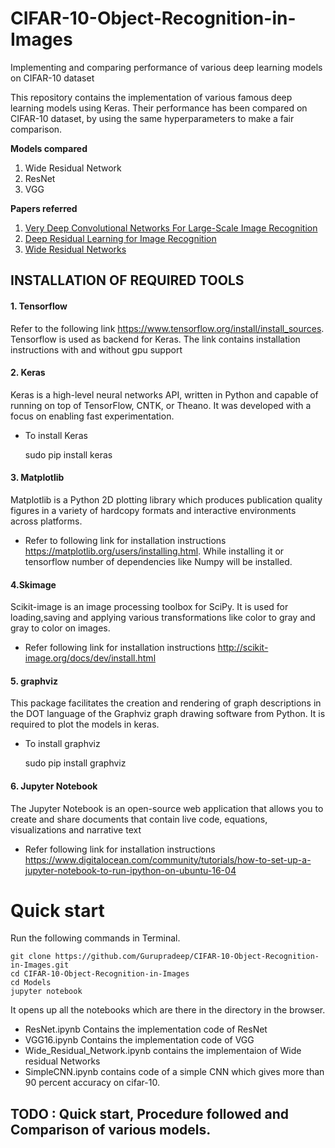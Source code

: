 # CIFAR-10-Object-Recognition-in-Images
Implementing and comparing performance of various deep learning models on CIFAR-10 dataset

This repository contains the implementation of various famous deep learning models using Keras. Their performance has been compared on CIFAR-10 dataset, by using the same hyperparameters to make a fair comparison.

**Models compared**
1. Wide Residual Network
2. ResNet
3. VGG

**Papers referred**

1. [Very Deep Convolutional Networks For Large-Scale Image Recognition](https://github.com/Gurupradeep/CIFAR-10-Object-Recognition-in-Images/blob/master/Papers/VGG.pdf)
2. [Deep Residual Learning for Image Recognition](https://github.com/Gurupradeep/CIFAR-10-Object-Recognition-in-Images/blob/master/Papers/ResNet50.pdf)
3. [Wide Residual Networks](https://github.com/Gurupradeep/CIFAR-10-Object-Recognition-in-Images/blob/master/Papers/Wide_Residual_Networks.pdf)

## INSTALLATION OF REQUIRED TOOLS
#### 1. Tensorflow
Refer to the following link https://www.tensorflow.org/install/install_sources. Tensorflow is used as backend for Keras. The link contains installation instructions with and without gpu support

#### 2. Keras
Keras is a high-level neural networks API, written in Python and capable of running on top of TensorFlow, CNTK, or Theano. It was developed with a focus on enabling fast experimentation.

* To install Keras

    sudo pip install keras

#### 3. Matplotlib
Matplotlib is a Python 2D plotting library which produces publication quality figures in a variety of hardcopy formats and interactive environments across platforms.
* Refer to following link for installation instructions https://matplotlib.org/users/installing.html.
While installing it or tensorflow number of dependencies like Numpy will be installed.

#### 4.Skimage
Scikit-image is an image processing toolbox for SciPy. It is used for loading,saving and applying various transformations like color to gray and gray to color on images.

* Refer following link for installation instructions http://scikit-image.org/docs/dev/install.html

#### 5. graphviz
This package facilitates the creation and rendering of graph descriptions in the DOT language of the Graphviz graph drawing software from Python. It is required to plot the models in keras.
* To install graphviz

    sudo pip install graphviz
    
#### 6. Jupyter Notebook
The Jupyter Notebook is an open-source web application that allows you to create and share documents that contain live code, equations, visualizations and narrative text
* Refer following link for installation instructions https://www.digitalocean.com/community/tutorials/how-to-set-up-a-jupyter-notebook-to-run-ipython-on-ubuntu-16-04

# Quick start

Run the following commands in Terminal. 

    git clone https://github.com/Gurupradeep/CIFAR-10-Object-Recognition-in-Images.git
    cd CIFAR-10-Object-Recognition-in-Images
    cd Models
    jupyter notebook
It opens up all the notebooks which are there in the directory in the browser.
* ResNet.ipynb Contains the implementation code of ResNet
* VGG16.ipynb Contains the implementation code of VGG 
* Wide_Residual_Network.ipynb contains the implementaion of Wide residual Networks
* SimpleCNN.ipynb contains code of a simple CNN which gives more than 90 percent accuracy on cifar-10.

## TODO : Quick start, Procedure followed and Comparison of various models.
